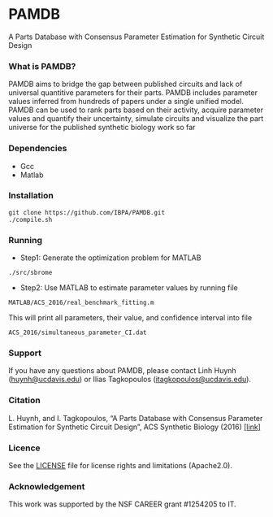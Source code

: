 # PAMDB
A Parts Database with Consensus Parameter Estimation for Synthetic Circuit Design

### What is PAMDB?
PAMDB aims to bridge the gap between published circuits and lack of universal quantitive parameters for their parts. PAMDB includes parameter values inferred from hundreds of papers under a single unified model. PAMDB can be used to rank parts based on their activity, acquire parameter values and quantify their uncertainty, simulate circuits and visualize the part universe for the published synthetic biology work so far

### Dependencies
* Gcc
* Matlab


### Installation
```
git clone https://github.com/IBPA/PAMDB.git
./compile.sh
```

### Running
* Step1: Generate the optimization problem for MATLAB 
```
./src/sbrome
```
* Step2: Use MATLAB to estimate parameter values by running file 
```
MATLAB/ACS_2016/real_benchmark_fitting.m
```
This will print all parameters, their value, and confidence interval into file 
```
ACS_2016/simultaneous_parameter_CI.dat
```

### Support

If you have any questions about PAMDB, please contact Linh Huynh (huynh@ucdavis.edu) or Ilias Tagkopoulos (itagkopoulos@ucdavis.edu).

### Citation
 L. Huynh, and I. Tagkopoulos, “A Parts Database with Consensus Parameter Estimation for Synthetic Circuit Design”, ACS Synthetic Biology (2016) [\[link\]](https://pubs.acs.org/doi/abs/10.1021/acssynbio.5b00205)

### Licence
See the [LICENSE](./LICENSE) file for license rights and limitations (Apache2.0).

### Acknowledgement
This work was supported by the NSF CAREER grant #1254205 to IT.

